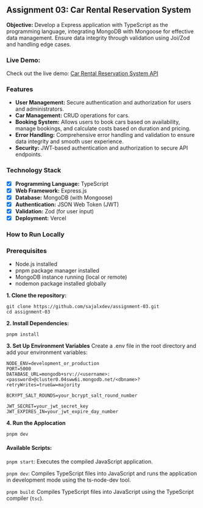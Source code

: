 ## Assignment 03: Car Rental Reservation System

**Objective:** Develop a Express application with TypeScript as the programming language, integrating MongoDB with Mongoose for effective data management. Ensure data integrity through validation using Joi/Zod and handling edge cases.

### Live Demo:

Check out the live demo: [Car Rental Reservation System API](https://ph-apollo-l2a3.vercel.app/)

### Features

- **User Management:** Secure authentication and authorization for users and administrators.
- **Car Management:** CRUD operations for cars.
- **Booking System:** Allows users to book cars based on availability, manage bookings, and calculate costs based on duration and pricing.
- **Error Handling:** Comprehensive error handling and validation to ensure data integrity and smooth user experience.
- **Security:** JWT-based authentication and authorization to secure API endpoints.

### Technology Stack

- [x] **Programming Language:** TypeScript
- [x] **Web Framework:** Express.js
- [x] **Database:** MongoDB (with Mongoose)
- [x] **Authentication:** JSON Web Token (JWT)
- [x] **Validation:** Zod (for user input)
- [x] **Deployment:** Vercel

### How to Run Locally

### Prerequisites

- Node.js installed
- pnpm package manager installed
- MongoDB instance running (local or remote)
- nodemon package installed globally

**1. Clone the repository:**

```
git clone https://github.com/sajalxdev/assignment-03.git
cd assignment-03
```

**2. Install Dependencies:**

```
pnpm install
```

**3. Set Up Environment Variables**
Create a .env file in the root directory and add your environment variables:

```
NODE_ENV=development_or_production
PORT=5000
DATABASE_URL=mongodb+srv://<username>:<password>@cluster0.04sww6i.mongodb.net/<dbname>?retryWrites=true&w=majority

BCRYPT_SALT_ROUNDS=your_bcrypt_salt_round_number

JWT_SECRET=your_jwt_secret_key
JWT_EXPIRES_IN=your_jwt_expire_day_number
```

**4. Run the Applocation**

```
pnpm dev
```

#### Available Scripts:

`pnpm start`: Executes the compiled JavaScript application.

`pnpm dev`: Compiles TypeScript files into JavaScript and runs the application in development mode using the ts-node-dev tool.

`pnpm build`: Compiles TypeScript files into JavaScript using the TypeScript compiler (`tsc`).
